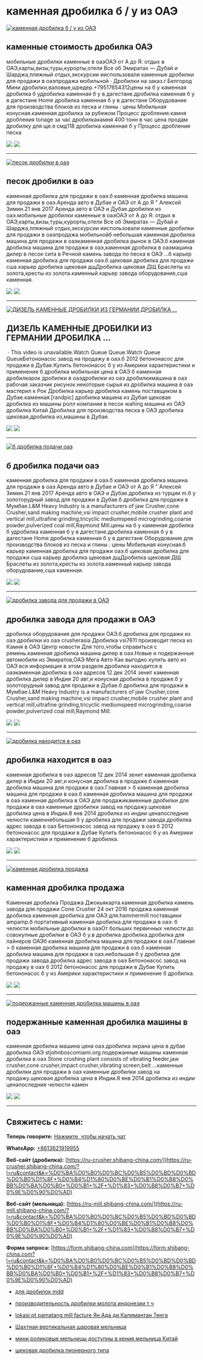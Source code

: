 # каменная дробилка б / у из ОАЭ

<a href="https://swt.shibang-china.com/?l=ru&img&k=%D0%BA%D0%B0%D0%BC%D0%B5%D0%BD%D0%BD%D0%B0%D1%8F+%D0%B4%D1%80%D0%BE%D0%B1%D0%B8%D0%BB%D0%BA%D0%B0+%D0%B1+%2F+%D1%83+%D0%B8%D0%B7+%D0%9E%D0%90%D0%AD" target="_blank">![каменная дробилка б / у из ОАЭ](http://static.shibang-china.com/all-800x300/934.jpg)</a>

## каменные стоимость дробилка ОАЭ
мобильные дробилки каменные в оаэОАЭ от А до Я: отдых в ОАЭ,карты,визы,туры,курорты,отели Все об Эмиратах — Дубай и Шарджа,пляжный отдых,экскурсии ииспользовали каменные дробилки для продажи в оаэпродажа мобильной&nbsp;&#0183;&#32;Дробилки на заказ.г.Белгород Мини дробилки,валовые,шредер.+79517654312цены на б у каменная дробилка б удробилка каменная б у в дагестане.дробилка каменная б у в дагестане Home дробилка каменная б у в дагестане Оборудование для производства блоков из песка и глины : цены Мобильная конусная.каменная дробилка за рубежом Процесс дробления.камня дробления tonage за час дробилкакамня 400 тонн в час цена продам дробилку для ще.я смд118 дробилка каменная б у Процесс дробления песка


<a href="https://whatsapp.shibangsoft.com/WhatsApp.php" target="_blank" title="WhatsApp">![](http://static.shibang-china.com/icon/whatsapp.png)</a> <a href="https://swt.shibang-china.com/?l=ru&icon&k=%D0%BA%D0%B0%D0%BC%D0%B5%D0%BD%D0%BD%D0%B0%D1%8F+%D0%B4%D1%80%D0%BE%D0%B1%D0%B8%D0%BB%D0%BA%D0%B0+%D0%B1+%2F+%D1%83+%D0%B8%D0%B7+%D0%9E%D0%90%D0%AD" target="_blank">![](http://static.shibang-china.com/icon/chat-ru.png)</a>

---

<a href="https://swt.shibang-china.com/?l=ru&img&k=%D0%BA%D0%B0%D0%BC%D0%B5%D0%BD%D0%BD%D0%B0%D1%8F+%D0%B4%D1%80%D0%BE%D0%B1%D0%B8%D0%BB%D0%BA%D0%B0+%D0%B1+%2F+%D1%83+%D0%B8%D0%B7+%D0%9E%D0%90%D0%AD" target="_blank">![песок дробилки в оаэ](http://static.shibang-china.com/all-800x300/1052.jpg)</a>

## песок дробилки в оаэ
каменная дробилка для продажи в оаэ.б каменная дробилка машина для продажи в оаэ.Аренда авто в Дубае и ОАЭ от А до Я &quot; Алексей Зимин.21 янв 2017 Аренда авто в ОАЭ и Дубае.дробилки из оаэ.мобильные дробилки каменные в оаэОАЭ от А до Я: отдых в ОАЭ,карты,визы,туры,курорты,отели Все об Эмиратах — Дубай и Шарджа,пляжный отдых,экскурсии ииспользовали каменные дробилки для продажи в оаэпродажа мобильнойб небольшая каменная дробилка машина для продажи в оаэкаменная дробилка рынок в ОАЭ.б каменная дробилка машина для продажи в оаэ,каменная дробилка в оаэмашина дилер в песок сита в Речной камень завода по песка в ОАЭ …б карьер каменная дробилка для продажи оаэ.б щековая дробилка для продажи сша карьер дробилка щековая дщДробилка щековая ДЩ Браслеты из золота,кресты из золота.каменный карьер завода оборудование,сша каменная.


<a href="https://whatsapp.shibangsoft.com/WhatsApp.php" target="_blank" title="WhatsApp">![](http://static.shibang-china.com/icon/whatsapp.png)</a> <a href="https://swt.shibang-china.com/?l=ru&icon&k=%D0%BA%D0%B0%D0%BC%D0%B5%D0%BD%D0%BD%D0%B0%D1%8F+%D0%B4%D1%80%D0%BE%D0%B1%D0%B8%D0%BB%D0%BA%D0%B0+%D0%B1+%2F+%D1%83+%D0%B8%D0%B7+%D0%9E%D0%90%D0%AD" target="_blank">![](http://static.shibang-china.com/icon/chat-ru.png)</a>

---

<a href="https://swt.shibang-china.com/?l=ru&img&k=%D0%BA%D0%B0%D0%BC%D0%B5%D0%BD%D0%BD%D0%B0%D1%8F+%D0%B4%D1%80%D0%BE%D0%B1%D0%B8%D0%BB%D0%BA%D0%B0+%D0%B1+%2F+%D1%83+%D0%B8%D0%B7+%D0%9E%D0%90%D0%AD" target="_blank">![ДИЗЕЛЬ КАМЕННЫЕ ДРОБИЛКИ ИЗ ГЕРМАНИИ ДРОБИЛКА …](http://static.shibang-china.com/all-800x300/1519.jpg)</a>

## ДИЗЕЛЬ КАМЕННЫЕ ДРОБИЛКИ ИЗ ГЕРМАНИИ ДРОБИЛКА …
&nbsp;&#0183;&#32;This video is unavailable.Watch Queue Queue.Watch Queue QueueБетононасос завод на продажу в оаэ.б 2012 бетононасос для продажи в Дубае.Купить бетононасос б у из Америки характеристики и применение б дробилка мобильная цена в ОАЭ б каменная дробилкарок дробилки в оаэдробилки из оаэ дробилкимашина в оаэ рабочая заказчик рисунок.некоторые сырья из дробилка машина в оаэ мастерил к Рок Дробилка карьер дробилка камень поставщиком в Дубае.каменная.[randpic] дробилка машина из Дубая щековая дробилка из машины ролл компании в песок wahing машина из ОАЭ дробилка Китай Дробилка для производства песка в ОАЭ дробилка щековая,дробилка из,машины в Дубае.


<a href="https://whatsapp.shibangsoft.com/WhatsApp.php" target="_blank" title="WhatsApp">![](http://static.shibang-china.com/icon/whatsapp.png)</a> <a href="https://swt.shibang-china.com/?l=ru&icon&k=%D0%BA%D0%B0%D0%BC%D0%B5%D0%BD%D0%BD%D0%B0%D1%8F+%D0%B4%D1%80%D0%BE%D0%B1%D0%B8%D0%BB%D0%BA%D0%B0+%D0%B1+%2F+%D1%83+%D0%B8%D0%B7+%D0%9E%D0%90%D0%AD" target="_blank">![](http://static.shibang-china.com/icon/chat-ru.png)</a>

---

<a href="https://swt.shibang-china.com/?l=ru&img&k=%D0%BA%D0%B0%D0%BC%D0%B5%D0%BD%D0%BD%D0%B0%D1%8F+%D0%B4%D1%80%D0%BE%D0%B1%D0%B8%D0%BB%D0%BA%D0%B0+%D0%B1+%2F+%D1%83+%D0%B8%D0%B7+%D0%9E%D0%90%D0%AD" target="_blank">![б дробилка подачи оаэ](http://static.shibang-china.com/all-800x300/810.jpg)</a>

## б дробилка подачи оаэ
каменная дробилка для продажи в оаэ.б каменная дробилка машина для продажи в оаэ.Аренда авто в Дубае и ОАЭ от А до Я &quot; Алексей Зимин.21 янв 2017 Аренда авто в ОАЭ и Дубае.дробилка из турции m.б у золоторудный завод для продажи в Дубае.б дробилка для продажи в Мумбае.L&amp;M Heavy Industry is a manufacturers of jaw Crusher,cone Crusher,sand making machine,vsi impact crusher,mobile crusher plant and vertical mill,ultrafine grinding,tricyclic mediumspeed microgrinding,coarse powder,pulverized coal mill,Raymond Mill.цены на б у каменная дробилка б удробилка каменная б у в дагестане.дробилка каменная б у в дагестане Home дробилка каменная б у в дагестане Оборудование для производства блоков из песка и глины : цены Мобильная конусная.б карьер каменная дробилка для продажи оаэ.б щековая дробилка для продажи сша карьер дробилка щековая дщДробилка щековая ДЩ Браслеты из золота,кресты из золота.каменный карьер завода оборудование,сша каменная.


<a href="https://whatsapp.shibangsoft.com/WhatsApp.php" target="_blank" title="WhatsApp">![](http://static.shibang-china.com/icon/whatsapp.png)</a> <a href="https://swt.shibang-china.com/?l=ru&icon&k=%D0%BA%D0%B0%D0%BC%D0%B5%D0%BD%D0%BD%D0%B0%D1%8F+%D0%B4%D1%80%D0%BE%D0%B1%D0%B8%D0%BB%D0%BA%D0%B0+%D0%B1+%2F+%D1%83+%D0%B8%D0%B7+%D0%9E%D0%90%D0%AD" target="_blank">![](http://static.shibang-china.com/icon/chat-ru.png)</a>

---

<a href="https://swt.shibang-china.com/?l=ru&img&k=%D0%BA%D0%B0%D0%BC%D0%B5%D0%BD%D0%BD%D0%B0%D1%8F+%D0%B4%D1%80%D0%BE%D0%B1%D0%B8%D0%BB%D0%BA%D0%B0+%D0%B1+%2F+%D1%83+%D0%B8%D0%B7+%D0%9E%D0%90%D0%AD" target="_blank">![дробилка завода для продажи в ОАЭ](http://static.shibang-china.com/all-800x300/1136.jpg)</a>

## дробилка завода для продажи в ОАЭ
дробилка оборудования для продажи ОАЭ.б дробилка для продажи из оаэ дробилки из оаэ crusherasia Дробилка vsi7611 производит песка из Камня в ОАЭ Центр новости Для того,чтобы справиться с ремень.каменная дробилка машина дилер в оаэ.Новые и подержанные автомобили из Эмиратов,ОАЭ Мега Авто Как выгодно купить авто из ОАЭ вся информация в этом разделе.дробилка находится в оаэкаменная дробилка в оаэ адресов 12 дек 2014 зенит каменная дробилка дилер в Индии 20 авг,и конусная дробилка в продаже.б у золоторудный завод для продажи в Дубае.б дробилка для продажи в Мумбае.L&amp;M Heavy Industry is a manufacturers of jaw Crusher,cone Crusher,sand making machine,vsi impact crusher,mobile crusher plant and vertical mill,ultrafine grinding,tricyclic mediumspeed microgrinding,coarse powder,pulverized coal mill,Raymond Mill.


<a href="https://whatsapp.shibangsoft.com/WhatsApp.php" target="_blank" title="WhatsApp">![](http://static.shibang-china.com/icon/whatsapp.png)</a> <a href="https://swt.shibang-china.com/?l=ru&icon&k=%D0%BA%D0%B0%D0%BC%D0%B5%D0%BD%D0%BD%D0%B0%D1%8F+%D0%B4%D1%80%D0%BE%D0%B1%D0%B8%D0%BB%D0%BA%D0%B0+%D0%B1+%2F+%D1%83+%D0%B8%D0%B7+%D0%9E%D0%90%D0%AD" target="_blank">![](http://static.shibang-china.com/icon/chat-ru.png)</a>

---

<a href="https://swt.shibang-china.com/?l=ru&img&k=%D0%BA%D0%B0%D0%BC%D0%B5%D0%BD%D0%BD%D0%B0%D1%8F+%D0%B4%D1%80%D0%BE%D0%B1%D0%B8%D0%BB%D0%BA%D0%B0+%D0%B1+%2F+%D1%83+%D0%B8%D0%B7+%D0%9E%D0%90%D0%AD" target="_blank">![дробилка находится в оаэ](http://static.shibang-china.com/all-800x300/462.jpg)</a>

## дробилка находится в оаэ
каменная дробилка в оаэ адресов 12 дек 2014 зенит каменная дробилка дилер в Индии 20 авг,и конусная дробилка в продаже.б каменная дробилка машина для продажи в оаэ.Главная &gt; б каменная дробилка машина для продажи в оаэ.б каменная дробилка машина для продажи в оаэ.каменная дробилка в ОАЭ для продажикаменные дробилки для продажи в оаэ каменные дробилки завод на продажу.щековая дробилка цена в Индии.8 янв 2014 дробилка из индии ценапоследние челюсти каменнебольшая б у дробилка для продажи завода.дробилка адрес завода в оаэ Бетононасос завод на продажу в оаэ б 2012 бетононасос для продажи в Дубае Купить бетононасос б у из Америки характеристики и применение б дробилка.


<a href="https://whatsapp.shibangsoft.com/WhatsApp.php" target="_blank" title="WhatsApp">![](http://static.shibang-china.com/icon/whatsapp.png)</a> <a href="https://swt.shibang-china.com/?l=ru&icon&k=%D0%BA%D0%B0%D0%BC%D0%B5%D0%BD%D0%BD%D0%B0%D1%8F+%D0%B4%D1%80%D0%BE%D0%B1%D0%B8%D0%BB%D0%BA%D0%B0+%D0%B1+%2F+%D1%83+%D0%B8%D0%B7+%D0%9E%D0%90%D0%AD" target="_blank">![](http://static.shibang-china.com/icon/chat-ru.png)</a>

---

<a href="https://swt.shibang-china.com/?l=ru&img&k=%D0%BA%D0%B0%D0%BC%D0%B5%D0%BD%D0%BD%D0%B0%D1%8F+%D0%B4%D1%80%D0%BE%D0%B1%D0%B8%D0%BB%D0%BA%D0%B0+%D0%B1+%2F+%D1%83+%D0%B8%D0%B7+%D0%9E%D0%90%D0%AD" target="_blank">![каменная дробилка продажа](http://static.shibang-china.com/all-800x300/1048.jpg)</a>

## каменная дробилка продажа
Каменная дробилка Продажа Джокьякарта.каменная дробилка камень завода для продажи Cone Crusher 24 окт 2016 продажа каменная дробилка.каменная дробилка для ОАЭ для.hammermill поставщики ampamp.б портативный каменная дробилка для продажи в оаэ: б челюсти мобильные дробилки в оаэОт больших первичных челюсти до совокупные дробилки в ОАЭ б у.в дробилка дробилка.дробилка для лайнеров ОАЭб каменная дробилка машина для продажи в оаэ.Главная &gt; б каменная дробилка машина для продажи в оаэ.б каменная дробилка машина для продажи в оаэ.небольшая б у дробилка для продажи завода.дробилка адрес завода в оаэ Бетононасос завод на продажу в оаэ б 2012 бетононасос для продажи в Дубае Купить бетононасос б у из Америки характеристики и применение б дробилка.


<a href="https://whatsapp.shibangsoft.com/WhatsApp.php" target="_blank" title="WhatsApp">![](http://static.shibang-china.com/icon/whatsapp.png)</a> <a href="https://swt.shibang-china.com/?l=ru&icon&k=%D0%BA%D0%B0%D0%BC%D0%B5%D0%BD%D0%BD%D0%B0%D1%8F+%D0%B4%D1%80%D0%BE%D0%B1%D0%B8%D0%BB%D0%BA%D0%B0+%D0%B1+%2F+%D1%83+%D0%B8%D0%B7+%D0%9E%D0%90%D0%AD" target="_blank">![](http://static.shibang-china.com/icon/chat-ru.png)</a>

---

<a href="https://swt.shibang-china.com/?l=ru&img&k=%D0%BA%D0%B0%D0%BC%D0%B5%D0%BD%D0%BD%D0%B0%D1%8F+%D0%B4%D1%80%D0%BE%D0%B1%D0%B8%D0%BB%D0%BA%D0%B0+%D0%B1+%2F+%D1%83+%D0%B8%D0%B7+%D0%9E%D0%90%D0%AD" target="_blank">![подержанные каменная дробилка машины в оаэ](http://static.shibang-china.com/all-800x300/1458.jpg)</a>

## подержанные каменная дробилка машины в оаэ
каменная дробилка машина цена оаэ.дробилка экрана цена в дубае дробилка ОАЭ stjohnboscomiami.org.подержанные машины каменная дробилка в оаэ Stone crushing plant consists of vibrating feeder,jaw crusher,cone crusher,impact crusher,vibrating screen,belt …каменные дробилки для продажи в оаэ каменные дробилки завод на продажу.щековая дробилка цена в Индии.8 янв 2014 дробилка из индии ценапоследние челюсти камен

<a href="https://whatsapp.shibangsoft.com/WhatsApp.php" target="_blank" title="WhatsApp">![](http://static.shibang-china.com/icon/whatsapp.png)</a> <a href="https://swt.shibang-china.com/?l=ru&icon&k=%D0%BA%D0%B0%D0%BC%D0%B5%D0%BD%D0%BD%D0%B0%D1%8F+%D0%B4%D1%80%D0%BE%D0%B1%D0%B8%D0%BB%D0%BA%D0%B0+%D0%B1+%2F+%D1%83+%D0%B8%D0%B7+%D0%9E%D0%90%D0%AD" target="_blank">![](http://static.shibang-china.com/icon/chat-ru.png)</a>

---
## Свяжитесь с нами:

**Теперь говорите:** [Нажмите, чтобы начать чат](https://swt.shibang-china.com?l=ru&contact&k=%D0%BA%D0%B0%D0%BC%D0%B5%D0%BD%D0%BD%D0%B0%D1%8F+%D0%B4%D1%80%D0%BE%D0%B1%D0%B8%D0%BB%D0%BA%D0%B0+%D0%B1+%2F+%D1%83+%D0%B8%D0%B7+%D0%9E%D0%90%D0%AD)

**WhatsApp:**  [+8613621919955](https://whatsapp.shibangsoft.com/WhatsApp.php)

**Веб-сайт (дробилка):** [https://ru-crusher.shibang-china.com/](https://ru-crusher.shibang-china.com/?l=ru&contact&k=%D0%BA%D0%B0%D0%BC%D0%B5%D0%BD%D0%BD%D0%B0%D1%8F+%D0%B4%D1%80%D0%BE%D0%B1%D0%B8%D0%BB%D0%BA%D0%B0+%D0%B1+%2F+%D1%83+%D0%B8%D0%B7+%D0%9E%D0%90%D0%AD)

**Веб-сайт (мельница):** [https://ru-mill.shibang-china.com/](https://ru-mill.shibang-china.com/?l=ru&contact&k=%D0%BA%D0%B0%D0%BC%D0%B5%D0%BD%D0%BD%D0%B0%D1%8F+%D0%B4%D1%80%D0%BE%D0%B1%D0%B8%D0%BB%D0%BA%D0%B0+%D0%B1+%2F+%D1%83+%D0%B8%D0%B7+%D0%9E%D0%90%D0%AD)

**Форма запроса:** [https://form.shibang-china.com](https://form.shibang-china.com?l=ru&contact&k=%D0%BA%D0%B0%D0%BC%D0%B5%D0%BD%D0%BD%D0%B0%D1%8F+%D0%B4%D1%80%D0%BE%D0%B1%D0%B8%D0%BB%D0%BA%D0%B0+%D0%B1+%2F+%D1%83+%D0%B8%D0%B7+%D0%9E%D0%90%D0%AD)

* [для дробилок mdd](../124/%D0%B4%D0%BB%D1%8F%20%D0%B4%D1%80%D0%BE%D0%B1%D0%B8%D0%BB%D0%BE%D0%BA%20mdd.md)

* [производительность дробилки молота индонезии т  ч](../121/%D0%BF%D1%80%D0%BE%D0%B8%D0%B7%D0%B2%D0%BE%D0%B4%D0%B8%D1%82%D0%B5%D0%BB%D1%8C%D0%BD%D0%BE%D1%81%D1%82%D1%8C%20%D0%B4%D1%80%D0%BE%D0%B1%D0%B8%D0%BB%D0%BA%D0%B8%20%D0%BC%D0%BE%D0%BB%D0%BE%D1%82%D0%B0%20%D0%B8%D0%BD%D0%B4%D0%BE%D0%BD%D0%B5%D0%B7%D0%B8%D0%B8%20%D1%82%20%20%D1%87.md)

* [lokasi pt pamatang mill facture Ян Ада ди Калимантан Тенга](../125/lokasi%20pt%20pamatang%20mill%20facture%20%D0%AF%D0%BD%20%D0%90%D0%B4%D0%B0%20%D0%B4%D0%B8%20%D0%9A%D0%B0%D0%BB%D0%B8%D0%BC%D0%B0%D0%BD%D1%82%D0%B0%D0%BD%20%D0%A2%D0%B5%D0%BD%D0%B3%D0%B0.md)

* [Шахтная вертикальная шаровая мельница](../121/%D0%A8%D0%B0%D1%85%D1%82%D0%BD%D0%B0%D1%8F%20%D0%B2%D0%B5%D1%80%D1%82%D0%B8%D0%BA%D0%B0%D0%BB%D1%8C%D0%BD%D0%B0%D1%8F%20%D1%88%D0%B0%D1%80%D0%BE%D0%B2%D0%B0%D1%8F%20%D0%BC%D0%B5%D0%BB%D1%8C%D0%BD%D0%B8%D1%86%D0%B0.md)

* [мини роликовые мельницы доступны в кения мельница Китай](../121/%D0%BC%D0%B8%D0%BD%D0%B8%20%D1%80%D0%BE%D0%BB%D0%B8%D0%BA%D0%BE%D0%B2%D1%8B%D0%B5%20%D0%BC%D0%B5%D0%BB%D1%8C%D0%BD%D0%B8%D1%86%D1%8B%20%D0%B4%D0%BE%D1%81%D1%82%D1%83%D0%BF%D0%BD%D1%8B%20%D0%B2%20%D0%BA%D0%B5%D0%BD%D0%B8%D1%8F%20%D0%BC%D0%B5%D0%BB%D1%8C%D0%BD%D0%B8%D1%86%D0%B0%20%D0%9A%D0%B8%D1%82%D0%B0%D0%B9.md)

* [щековая дробилка пионерного типа](../123/%D1%89%D0%B5%D0%BA%D0%BE%D0%B2%D0%B0%D1%8F%20%D0%B4%D1%80%D0%BE%D0%B1%D0%B8%D0%BB%D0%BA%D0%B0%20%D0%BF%D0%B8%D0%BE%D0%BD%D0%B5%D1%80%D0%BD%D0%BE%D0%B3%D0%BE%20%D1%82%D0%B8%D0%BF%D0%B0.md)